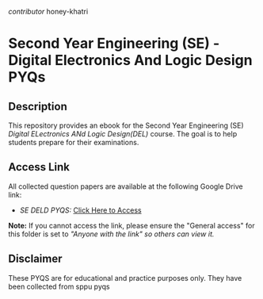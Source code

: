 *contributor* honey-khatri

# Second Year Engineering (SE) - Digital Electronics And Logic Design  PYQs

## Description

This repository provides an ebook for the Second Year Engineering (SE) *Digital ELectronics ANd Logic Design(DEL)* course. The goal is to help students prepare for their examinations.

## Access Link

All collected question papers are available at the following Google Drive link:

* *SE DELD PYQS:* [Click Here to Access](https://drive.google.com/drive/folders/1T24atx0A0snA-PMcDKnZWuwNX-NiZXwL)

**Note:** If you cannot access the link, please ensure the "General access" for this folder is set to **"Anyone with the link"* so others can view it.*





## Disclaimer

These PYQS are for educational and practice purposes only. They have been collected from sppu pyqs